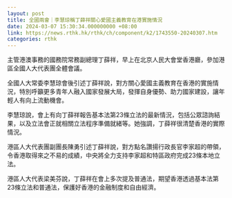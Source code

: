 ```yaml
---
layout: post
title: 全國兩會｜李慧琼稱丁薛祥關心愛國主義教育在港實施情況
date: 2024-03-07 15:30:34.000000000 +08:00
link: https://news.rthk.hk/rthk/ch/component/k2/1743550-20240307.htm
categories: rthk
---
```


主管港澳事務的國務院常務副總理丁薛祥，早上在北京人民大會堂香港廳，參加港區全國人大代表團全體會議。

全國人大常委李慧琼會後引述丁薛祥說，對方關心愛國主義教育在香港的實施情況，特別呼籲更多青年人融入國家發展大局，發揮自身優勢、助力國家建設，讓年輕人有向上流動機會。

李慧琼說，會上有向丁薛祥報告基本法第23條立法的最新情況，包括公眾諮詢結果，以及立法會正就相關立法程序準備就緒等。她強調，丁薛祥很清楚香港的實際情況。

港區人大代表團副團長陳勇引述丁薛祥說，對方點名讚揚行政長官李家超的帶領，令香港取得來之不易的成績，中央將全力支持李家超和特區政府完成23條本地立法。

港區人大代表梁美芬說，丁薛祥在會上多次提及普通法，期望香港透過基本法第23條立法和普通法，保護好香港的金融制度和自由經濟。
